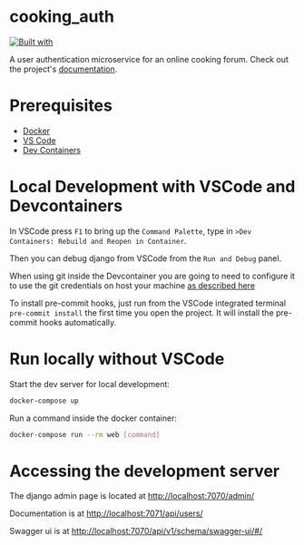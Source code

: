 # cooking_auth

<!-- [![Build Status](https://travis-ci.org/Filo01/cooking_auth.svg?branch=master)](https://travis-ci.org/Filo01/cooking_auth) -->
[![Built with](https://img.shields.io/badge/Built_with-Cookiecutter_Django_Rest-F7B633.svg)](https://github.com/agconti/cookiecutter-django-rest)

A user authentication microservice for an online cooking forum. Check out the project's [documentation](http://Filo01.github.io/cooking_auth/).

# Prerequisites

- [Docker](https://docs.docker.com/docker-for-mac/install/)
- [VS Code](https://code.visualstudio.com/)
- [Dev Containers](https://marketplace.visualstudio.com/items?itemName=ms-vscode-remote.remote-containers)


# Local Development with VSCode and Devcontainers

In VSCode press `F1` to bring up the `Command Palette`, type in `>Dev Containers: Rebuild and Reopen in Container`.

Then you can debug django from VSCode from the `Run and Debug` panel.

When using git inside the Devcontainer you are going to need to configure it to use the git credentials on host your machine [as described here](https://code.visualstudio.com/remote/advancedcontainers/sharing-git-credentials)

To install pre-commit hooks, just run from the VSCode integrated terminal `pre-commit install` the first time you open the project. It will install the pre-commit hooks automatically.

# Run locally without VSCode

Start the dev server for local development:
```bash
docker-compose up
```

Run a command inside the docker container:

```bash
docker-compose run --rm web [command]
```

# Accessing the development server

The django admin page is located at [http://localhost:7070/admin/](http://localhost:7070/admin/)

Documentation is at [http://localhost:7071/api/users/](http://localhost:7071/api/users/)

Swagger ui is at [http://localhost:7070/api/v1/schema/swagger-ui/#/](http://localhost:7070/api/v1/schema/swagger-ui/#/)
